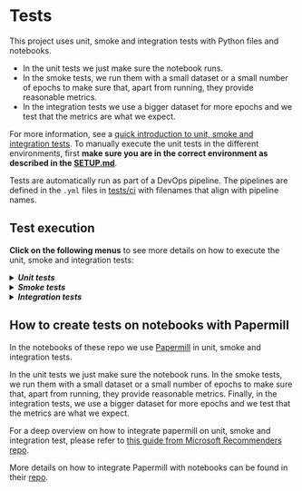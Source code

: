 # Tests

This project uses unit, smoke and integration tests with Python files and notebooks. 

 * In the unit tests we just make sure the notebook runs. 
 * In the smoke tests, we run them with a small dataset or a small number of epochs to make sure that, apart from running, they provide reasonable metrics. 
 * In the integration tests we use a bigger dataset for more epochs and we test that the metrics are what we expect. 

For more information, see a [quick introduction to unit, smoke and integration tests](https://miguelgfierro.com/blog/2018/a-beginners-guide-to-python-testing/). To manually execute the unit tests in the different environments, first **make sure you are in the correct environment as described in the [SETUP.md](../SETUP.md)**. 

Tests are automatically run as part of a DevOps pipeline. The pipelines are defined in the `.yml` files in [tests/ci](./ci) with filenames that align with pipeline names.

## Test execution

**Click on the following menus** to see more details on how to execute the unit, smoke and integration tests:

<details>
<summary><strong><em>Unit tests</em></strong></summary>

Unit tests ensure that each class or function behaves as it should. Every time a developer makes a pull request to staging or master branch, a battery of unit tests is executed. 

**Note that the next instructions execute the tests from the root folder.**

For executing the Python unit tests for the utilities:

    pytest tests/unit -m "not notebooks and not gpu and not azureml"

For executing the Python unit tests for the notebooks:

    pytest tests/unit -m "notebooks and not gpu and not azureml"

For executing the Python GPU unit tests for the utilities:

    pytest tests/unit -m "not notebooks and gpu and not azureml"

For executing the Python GPU unit tests for the notebooks:

    pytest tests/unit -m "notebooks and gpu and not azureml"

For executing the AzureML unit tests:

    pytest tests/unit -m "azureml"

</details>


<details>
<summary><strong><em>Smoke tests</em></strong></summary>

Smoke tests make sure that the system works and are executed just before the integration tests every night.

**Note that the next instructions execute the tests from the root folder.**

For executing the Python smoke tests:

    pytest --durations=0 tests/smoke -m "smoke and not gpu and not azureml"

For executing the Python GPU smoke tests:

    pytest --durations=0 tests/smoke -m "smoke and gpu and not azureml"

For executing the AzureML smoke tests:

    pytest --durations=0 tests/smoke -m "azureml"

</details>

<details>
<summary><strong><em>Integration tests</em></strong></summary>

Integration tests make sure that the program results are acceptable

**Note that the next instructions execute the tests from the root folder.**

For executing the Python integration tests:

    pytest --durations=0 tests/integration -m "integration and not gpu and not azureml"

For executing the Python GPU integration tests:

    pytest --durations=0 tests/integration -m "integration and gpu and not azureml"

For executing the AzureML integration tests:

    pytest --durations=0 tests/smoke -m "azureml"

</details>


## How to create tests on notebooks with Papermill

In the notebooks of these repo we use [Papermill](https://github.com/nteract/papermill) in unit, smoke and integration tests. 

In the unit tests we just make sure the notebook runs. In the smoke tests, we run them with a small dataset or a small number of epochs to make sure that, apart from running, they provide reasonable metrics. Finally, in the integration tests, we use a bigger dataset for more epochs and we test that the metrics are what we expect. 

For a deep overview on how to integrate papermill on unit, smoke and integration test, please refer to [this guide from Microsoft Recommenders repo](https://github.com/microsoft/recommenders/blob/master/tests/README.md#how-to-create-tests-on-notebooks-with-papermill).

More details on how to integrate Papermill with notebooks can be found in their [repo](https://github.com/nteract/papermill).

